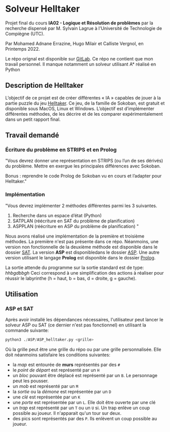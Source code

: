 # Solveur Helltaker

Projet final du cours **IA02 - Logique et Résolution de problèmes** par la recherche dispensé par M. Sylvain Lagrue à l'Université de Technologie de Compiègne (UTC).

Par Mohamed Adnane Errazine, Hugo Milair et Calliste Vergnol, en Printemps 2022.

Le répo orignal est disponible sur [GitLab](https://gitlab.utc.fr/milairhu/ia02-projet-helltaker). Ce répo ne contient que mon travail personnel. Il manque notamment un solveur utilisant A* réalisé en Python

## Description de Helltaker

L’objectif de ce projet est de créer différentes « IA » capables de jouer à la partie puzzle du jeu [Helltaker](https://store.steampowered.com/app/1289310/Helltaker). Ce jeu, de la famille de Sokoban, est gratuit et disponible sous MacOS, Linux et Windows. L’objectif est d’implémenter différentes méthodes, de les décrire et de les comparer expérimentalement dans un petit rapport final.

## Travail demandé

### Écriture du problème en STRIPS et en Prolog

"Vous devrez donner une représentation en STRIPS (ou l’un de ses dérivés) du problème. Mettre en exergue les principales différences avec Sokoban.

Bonus : reprendre le code Prolog de Sokoban vu en cours et l’adapter pour Helltaker."

### Implémentation

"Vous devrez implémenter 2 méthodes différentes parmi les 3 suivantes.

1) Recherche dans un espace d’état (Python)
2) SATPLAN (réécriture en SAT du problème de planification)
3) ASPPLAN (réécriture en ASP du problème de planification) "

Nous avons réalisé une implémentation de la première et troisième méthodes. La première n'est pas présente dans ce répo. Néanmoins, une version non fonctionnelle de la deuxième méthode est disponible dans le dossier [SAT](SAT). La version **ASP** est disponibledans le dossier [ASP](ASP). Une autre version utilisant le langage **Prolog** est disponible dans le dossier [Prolog](Prolog).


La sortie attende du programme sur la sortie standard est de type: *hhbgdbbgh*
Ceci correspond à une simplification des actions à réaliser pour réussir le labyrinthe (h = haut, b = bas, d = droite, g = gauche).

## Utilisation

### ASP et SAT

Après avoir installé les dépendances nécessaires, l'utilisateur peut lancer le solveur ASP ou SAT (ce dernier n'est pas fonctionnel) en utilisant la commande suivante:

 ```python
python3 ./ASP/ASP_helltaker.py <grille>
```

Où la grille peut être une grille du répo ou par une grille personnalisée. Elle doit néanmoins satisfaire les conditions suivantes:

- la *map* est entourée de **murs** représentés par des `#`
- le *point de départ* est représenté par un `H`
- un *bloc* pouvant être déplacé est représenté par un `B`. Le personnage peut les pousser.
- un *mob* est représenté par un `M`
- la *sortie* ou la *démone* est représentée par un `D`
- une *clé* est représentée par un `K`
- une *porte* est représentée par un `L`. Elle doit être ouverte par une clé
- un *trap* est représenté par un `T` ou un `U` si. Un trap enlève un coup possible au joueur. Il n'apparait qu'un tour sur deux.
- des pics sont représentés par des `P`. Ils enlèvent un coup possible au joueur.